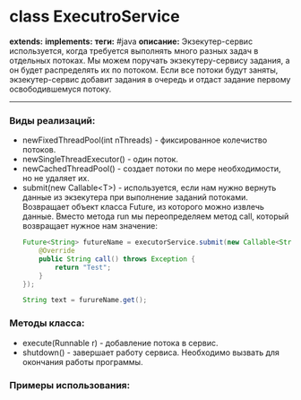 # class ExecutroService
**extends:** 
**implements:** 
**теги:** #java
**описание:** Экзекутер-сервис используется, когда требуется выполнять много разных задач в отдельных потоках. Мы можем поручать экзекутеру-сервису задания, а он будет распределять их по потоком. Если все потоки будут заняты, экзекутер-сервис добавит задания в очередь и отдаст задание первому освободившемуся потоку.

---
### Виды реализаций:
- newFixedThreadPool(int nThreads) - фиксированное колечиство потоков.
- newSingleThreadExecutor() - один поток. 
- newCachedThreadPool() - создает потоки по мере необходимости, но не удаляет их.
- submit(new Callable\<T>) - используется, если нам нужно вернуть данные из экзекутера при выполнение заданий потоками. Возвращает объект класса Future, из которого можно извлечь данные. Вместо метода run мы переопределяем метод call, который возвращает нужное нам значение:
	```java
	Future<String> futureName = executorService.submit(new Callable<String>() {
		@Override
		public String call() throws Exception {
			return "Test";
		}
	});
	
	String text = furureName.get();
	```
### Методы класса:
- execute(Runnable r) - добавление потока в сервис.
- shutdown() - завершает работу сервиса. Необходимо вызвать для окончания работы программы.
### Примеры использования:
